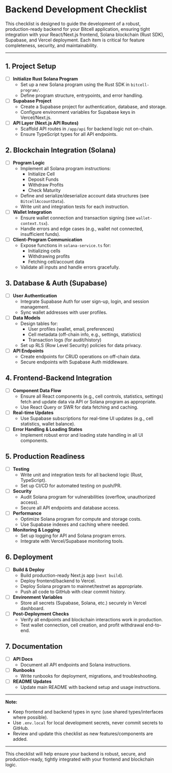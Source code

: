 # Backend Development Checklist

This checklist is designed to guide the development of a robust, production-ready backend for your Bitcell application, ensuring tight integration with your React/Next.js frontend, Solana blockchain (Rust SDK), Supabase, and Vercel deployment. Each item is critical for feature completeness, security, and maintainability.

---

## 1. Project Setup
- [ ] **Initialize Rust Solana Program**
  - Set up a new Solana program using the Rust SDK in `bitcell-program/`.
  - Define program structure, entrypoints, and error handling.
- [ ] **Supabase Project**
  - Create a Supabase project for authentication, database, and storage.
  - Configure environment variables for Supabase keys in Vercel/Next.js.
- [ ] **API Layer (Next.js API Routes)**
  - Scaffold API routes in `/app/api` for backend logic not on-chain.
  - Ensure TypeScript types for all API endpoints.

## 2. Blockchain Integration (Solana)
- [ ] **Program Logic**
  - Implement all Solana program instructions:
    - Initialize Cell
    - Deposit Funds
    - Withdraw Profits
    - Check Maturity
  - Define and serialize/deserialize account data structures (see `BitcellAccountData`).
  - Write unit and integration tests for each instruction.
- [ ] **Wallet Integration**
  - Ensure wallet connection and transaction signing (see `wallet-context.tsx`).
  - Handle errors and edge cases (e.g., wallet not connected, insufficient funds).
- [ ] **Client-Program Communication**
  - Expose functions in `solana-service.ts` for:
    - Initializing cells
    - Withdrawing profits
    - Fetching cell/account data
  - Validate all inputs and handle errors gracefully.

## 3. Database & Auth (Supabase)
- [ ] **User Authentication**
  - Integrate Supabase Auth for user sign-up, login, and session management.
  - Sync wallet addresses with user profiles.
- [ ] **Data Models**
  - Design tables for:
    - User profiles (wallet, email, preferences)
    - Cell metadata (off-chain info, e.g., settings, statistics)
    - Transaction logs (for audit/history)
  - Set up RLS (Row Level Security) policies for data privacy.
- [ ] **API Endpoints**
  - Create endpoints for CRUD operations on off-chain data.
  - Secure endpoints with Supabase Auth middleware.

## 4. Frontend-Backend Integration
- [ ] **Component Data Flow**
  - Ensure all React components (e.g., cell controls, statistics, settings) fetch and update data via API or Solana program as appropriate.
  - Use React Query or SWR for data fetching and caching.
- [ ] **Real-time Updates**
  - Use Supabase subscriptions for real-time UI updates (e.g., cell statistics, wallet balance).
- [ ] **Error Handling & Loading States**
  - Implement robust error and loading state handling in all UI components.

## 5. Production Readiness
- [ ] **Testing**
  - Write unit and integration tests for all backend logic (Rust, TypeScript).
  - Set up CI/CD for automated testing on push/PR.
- [ ] **Security**
  - Audit Solana program for vulnerabilities (overflow, unauthorized access).
  - Secure all API endpoints and database access.
- [ ] **Performance**
  - Optimize Solana program for compute and storage costs.
  - Use Supabase indexes and caching where needed.
- [ ] **Monitoring & Logging**
  - Set up logging for API and Solana program errors.
  - Integrate with Vercel/Supabase monitoring tools.

## 6. Deployment
- [ ] **Build & Deploy**
  - Build production-ready Next.js app (`next build`).
  - Deploy frontend/backend to Vercel.
  - Deploy Solana program to mainnet/testnet as appropriate.
  - Push all code to GitHub with clear commit history.
- [ ] **Environment Variables**
  - Store all secrets (Supabase, Solana, etc.) securely in Vercel dashboard.
- [ ] **Post-Deployment Checks**
  - Verify all endpoints and blockchain interactions work in production.
  - Test wallet connection, cell creation, and profit withdrawal end-to-end.

## 7. Documentation
- [ ] **API Docs**
  - Document all API endpoints and Solana instructions.
- [ ] **Runbooks**
  - Write runbooks for deployment, migrations, and troubleshooting.
- [ ] **README Updates**
  - Update main README with backend setup and usage instructions.

---

**Note:**
- Keep frontend and backend types in sync (use shared types/interfaces where possible).
- Use `.env.local` for local development secrets, never commit secrets to GitHub.
- Review and update this checklist as new features/components are added.

---

This checklist will help ensure your backend is robust, secure, and production-ready, tightly integrated with your frontend and blockchain logic.

